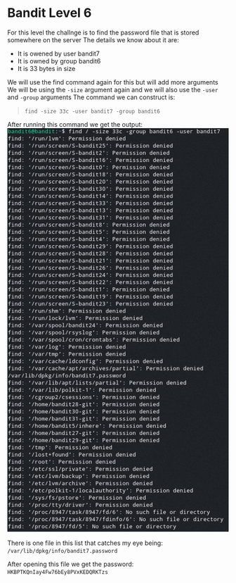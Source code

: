 # Bandit Level 6

For this level the challnge is to find the password file that is stored somewhere on the server
The details we know about it are:
- It is owened by user bandit7
- It is owned by group bandit6
- It is 33 bytes in size

We will use the find command again for this but will add more arguments
We will be using the `-size` argument again and we will also use the `-user` and `-group` arguments
The command we can construct is:
> `find -size 33c -user bandit7 -group bandit6`

After running this command we get the output:
![c21aea43.png](../src/c21aea43.png)

There is one file in this list that catches my eye being:
`/var/lib/dpkg/info/bandit7.password`

After opening this file we get the password: `HKBPTKQnIay4Fw76bEy8PVxKEDQRKTzs`
